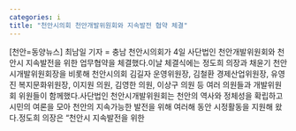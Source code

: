 ```yaml
---
categories: i
title: "천안시의회 천안개발위원회와 지속발전 협약 체결"
---
```

[천안=동양뉴스] 최남일 기자 = 충남 천안시의회가 4일 사단법인 천안개발위원회와 천안시 지속발전을 위한 업무협약을 체결했다.이날 체결식에는 정도희 의장과 채윤기 천안시개발위원회장을 비롯해 천안시의회 김길자 운영위원장, 김철환 경제산업위원장, 유영진 복지문화위원장, 이지원 의원, 김영한 의원, 이상구 의원 등 여러 의원들과 개발위원회 위원들이 함께했다.사단법인 천안시개발위원회는 천안의 역사와 정체성을 확립하고 시민의 여론을 모아 천안의 지속가능한 발전을 위해 여러해 동안 시정활동을 지원해 왔다.정도희 의장은 “천안시 지속발전을 위한